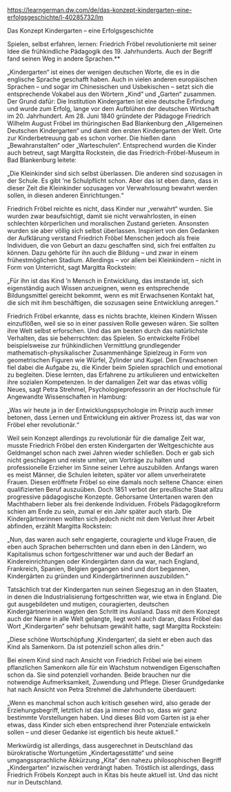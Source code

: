 https://learngerman.dw.com/de/das-konzept-kindergarten-eine-erfolgsgeschichte/l-40285732/lm

Das Konzept Kindergarten – eine Erfolgsgeschichte  
  
Spielen, selbst erfahren, lernen: Friedrich Fröbel revolutionierte mit seiner Idee die frühkindliche Pädagogik des 19. Jahrhunderts. Auch der Begriff fand seinen Weg in andere Sprachen.**  
  
„Kindergarten“ ist eines der wenigen deutschen Worte, die es in die englische Sprache geschafft haben. Auch in vielen anderen europäischen Sprachen – und sogar im Chinesischen und Usbekischen – setzt sich die entsprechende Vokabel aus den Wörtern „Kind“ und „Garten“ zusammen. Der Grund dafür: Die Institution Kindergarten ist eine deutsche Erfindung und wurde zum Erfolg, lange vor dem Aufblühen der deutschen Wirtschaft im 20. Jahrhundert. Am 28. Juni 1840 gründete der Pädagoge Friedrich Wilhelm August Fröbel im thüringischen Bad Blankenburg den „Allgemeinen Deutschen Kindergarten“ und damit den ersten Kindergarten der Welt. Orte zur Kinderbetreuung gab es schon vorher. Die hießen dann „Bewahranstalten“ oder „Warteschulen“. Entsprechend wurden die Kinder auch betreut, sagt Margitta Rockstein, die das Friedrich-Fröbel-Museum in Bad Blankenburg leitete:  
  
„Die Kleinkinder sind sich selbst überlassen. Die anderen sind sozusagen in der Schule. Es gibt ’ne Schulpflicht schon. Aber das ist eben dann, dass in dieser Zeit die Kleinkinder sozusagen vor Verwahrlosung bewahrt werden sollen, in diesen anderen Einrichtungen.“  
  
Friedrich Fröbel reichte es nicht, dass Kinder nur „verwahrt“ wurden. Sie wurden zwar beaufsichtigt, damit sie nicht verwahrlosten, in einen schlechten körperlichen und moralischen Zustand gerieten. Ansonsten wurden sie aber völlig sich selbst überlassen. Inspiriert von den Gedanken der Aufklärung verstand Friedrich Fröbel Menschen jedoch als freie Individuen, die von Geburt an dazu geschaffen sind, sich frei entfalten zu können. Dazu gehörte für ihn auch die Bildung – und zwar in einem frühestmöglichen Stadium. Allerdings – vor allem bei Kleinkindern – nicht in Form von Unterricht, sagt Margitta Rockstein:  
  
„Für ihn ist das Kind ’n Mensch in Entwicklung, das imstande ist, sich eigenständig auch Wissen anzueignen, wenn es entsprechende Bildungsmittel gereicht bekommt, wenn es mit Erwachsenen Kontakt hat, die sich mit ihm beschäftigen, die sozusagen seine Entwicklung anregen.“  
  
Friedrich Fröbel erkannte, dass es nichts brachte, kleinen Kindern Wissen einzuflößen, weil sie so in einer passiven Rolle gewesen wären. Sie sollten ihre Welt selbst erforschen. Und das am besten durch das natürlichste Verhalten, das sie beherrschten: das Spielen. So entwickelte Fröbel beispielsweise zur frühkindlichen Vermittlung grundlegender mathematisch-physikalischer Zusammenhänge Spielzeug in Form von geometrischen Figuren wie Würfel, Zylinder und Kugel. Den Erwachsenen fiel dabei die Aufgabe zu, die Kinder beim Spielen sprachlich und emotional zu begleiten. Diese lernten, das Erfahrene zu artikulieren und entwickelten ihre sozialen Kompetenzen. In der damaligen Zeit war das etwas völlig Neues, sagt Petra Strehmel, Psychologieprofessorin an der Hochschule für Angewandte Wissenschaften in Hamburg:  
  
„Was wir heute ja in der Entwicklungspsychologie im Prinzip auch immer betonen, dass Lernen und Entwicklung ein aktiver Prozess ist, das war von Fröbel eher revolutionär.“  
  
Weil sein Konzept allerdings zu revolutionär für die damalige Zeit war, musste Friedrich Fröbel den ersten Kindergarten der Weltgeschichte aus Geldmangel schon nach zwei Jahren wieder schließen. Doch er gab sich nicht geschlagen und reiste umher, um Vorträge zu halten und professionelle Erzieher im Sinne seiner Lehre auszubilden. Anfangs waren es meist Männer, die Schulen leiteten, später vor allem unverheiratete Frauen. Diesen eröffnete Fröbel so eine damals noch seltene Chance: einen qualifizierten Beruf auszuüben. Doch 1851 verbot der preußische Staat allzu progressive pädagogische Konzepte. Gehorsame Untertanen waren den Machthabern lieber als frei denkende Individuen. Fröbels Pädagogikreform schien am Ende zu sein, zumal er ein Jahr später auch starb. Die Kindergärtnerinnen wollten sich jedoch nicht mit dem Verlust ihrer Arbeit abfinden, erzählt Margitta Rockstein:  
  
„Nun, das waren auch sehr engagierte, couragierte und kluge Frauen, die eben auch Sprachen beherrschten und dann eben in den Ländern, wo Kapitalismus schon fortgeschrittener war und auch der Bedarf an Kindereinrichtungen oder Kindergärten dann da war, nach England, Frankreich, Spanien, Belgien gegangen sind und dort begannen, Kindergärten zu gründen und Kindergärtnerinnen auszubilden.“  
  
Tatsächlich trat der Kindergarten nun seinen Siegeszug an in den Staaten, in denen die Industrialisierung fortgeschritten war, wie etwa in England. Die gut ausgebildeten und mutigen, couragierten, deutschen Kindergärtnerinnen wagten den Schritt ins Ausland. Dass mit dem Konzept auch der Name in alle Welt gelangte, liegt wohl auch daran, dass Fröbel das Wort „Kindergarten“ sehr behutsam gewählt hatte, sagt Margitta Rockstein:  
  
„Diese schöne Wortschöpfung ‚Kindergarten‘, da sieht er eben auch das Kind als Samenkorn. Da ist potenziell schon alles drin.“  
  
Bei einem Kind sind nach Ansicht von Friedrich Fröbel wie bei einem pflanzlichen Samenkorn alle für ein Wachstum notwendigen Eigenschaften schon da. Sie sind potenziell vorhanden. Beide brauchen nur die notwendige Aufmerksamkeit, Zuwendung und Pflege. Dieser Grundgedanke hat nach Ansicht von Petra Strehmel die Jahrhunderte überdauert:  
  
„Wenn es manchmal schon auch kritisch gesehen wird, also gerade der Erziehungsbegriff, letztlich ist das ja immer noch so, dass wir ganz bestimmte Vorstellungen haben. Und dieses Bild vom Garten ist ja eher etwas, dass Kinder sich eben entsprechend ihrer Potenziale entwickeln sollen – und dieser Gedanke ist eigentlich bis heute aktuell.“  
  
Merkwürdig ist allerdings, dass ausgerechnet in Deutschland das bürokratische Wortungetüm „Kindertagesstätte“ und seine umgangssprachliche Abkürzung „Kita“ den nahezu philosophischen Begriff „Kindergarten“ inzwischen verdrängt haben. Tröstlich ist allerdings, dass Friedrich Fröbels Konzept auch in Kitas bis heute aktuell ist. Und das nicht nur in Deutschland.